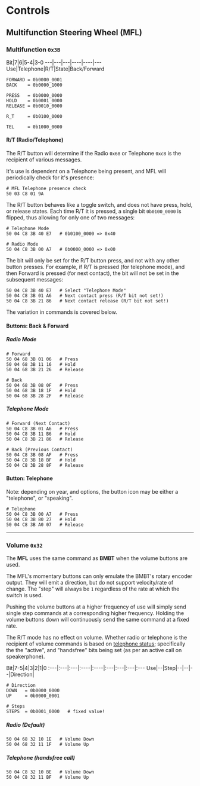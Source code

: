 # Controls
## Multifunction Steering Wheel (MFL)


### Multifunction `0x3B`


Bit|7|6|5-4|3-0
---|---|---|----|----|---
Use|Telephone|R/T|State|Back/Forward

    FORWARD = 0b0000_0001
    BACK    = 0b0000_1000
    
    PRESS   = 0b0000_0000
    HOLD    = 0b0001_0000
    RELEASE = 0b0010_0000
    
    R_T     = 0b0100_0000
    
    TEL     = 0b1000_0000

#### R/T (Radio/Telephone)

The R/T button will determine if the Radio `0x68` or Telephone `0xc8` is the recipient of various messages.

It's use is dependent on a Telephone being present, and MFL will periodically check for it's presence:

    # MFL Telephone presence check
    50 03 C8 01 9A

The R/T button behaves like a toggle switch, and does not have press, hold, or release states. Each time R/T it is pressed, a single bit `0b0100_0000` is flipped, thus allowing for only one of two messages:

    # Telephone Mode
    50 04 C8 3B 40 E7   # 0b0100_0000 => 0x40
    
    # Radio Mode
    50 04 C8 3B 00 A7   # 0b0000_0000 => 0x00
    
The bit will only be set for the R/T button press, and not with any other button presses. For example, if R/T is pressed (for telephone mode), and then Forward is pressed (for next contact), the bit will not be set in the subsequent messages:
    
    
    50 04 C8 3B 40 E7   # Select "Telephone Mode"
    50 04 C8 3B 01 A6   # Next contact press (R/T bit not set!)
    50 04 C8 3B 21 86   # Next contact release (R/T bit not set!)


The variation in commands is covered below.


#### Buttons: Back & Forward

##### Radio Mode

    # Forward
    50 04 68 3B 01 06   # Press
    50 04 68 3B 11 16   # Hold
    50 04 68 3B 21 26   # Release
    
    # Back
    50 04 68 3B 08 0F   # Press
    50 04 68 3B 18 1F   # Hold
    50 04 68 3B 28 2F   # Release

##### Telephone Mode
    
    # Forward (Next Contact)
    50 04 C8 3B 01 A6   # Press
    50 04 C8 3B 11 B6   # Hold
    50 04 C8 3B 21 86   # Release
    
    # Back (Previous Contact)
    50 04 C8 3B 08 AF   # Press
    50 04 C8 3B 18 BF   # Hold
    50 04 C8 3B 28 8F   # Release
    
#### Button: Telephone

Note: depending on year, and options, the button icon may be either a "telephone", or "speaking".
    
    # Telephone
    50 04 C8 3B 00 A7   # Press
    50 04 C8 3B 80 27   # Hold
    50 04 C8 3B A0 07   # Release

---

### Volume `0x32`

The **MFL** uses the same command as **BMBT** when the volume buttons are used.

The MFL's momentary buttons can only emulate the BMBT's rotary encoder output. They will emit a direction, but do not support velocity/rate of change. The "step" will always be `1` regardless of the rate at which the switch is used. 

Pushing the volume buttons at a higher frequency of use will simply send single step commands at a corresponding higher frequency. Holding the volume buttons down will continuously send the same command at a fixed rate.

The R/T mode has no effect on volume. Whether radio or telephone is the recipient of volume commands is based on [telephone status](../status.md); specifically the the "active", and "handsfree" bits being set (as per an active call on speakerphone).

Bit|7-5|4|3|2|1|0
:---|:---|:---|:----|:----|:---|:---|:---|:---
Use|--|Step|--|--|--|Direction|

    # Direction
    DOWN   = 0b0000_0000
    UP     = 0b0000_0001
    
    # Steps
	STEPS  = 0b0001_0000   # fixed value!

##### Radio (Default)
    
    50 04 68 32 10 1E   # Volume Down
    50 04 68 32 11 1F   # Volume Up


##### Telephone (handsfree call)

    50 04 C8 32 10 BE   # Volume Down
    50 04 C8 32 11 BF   # Volume Up